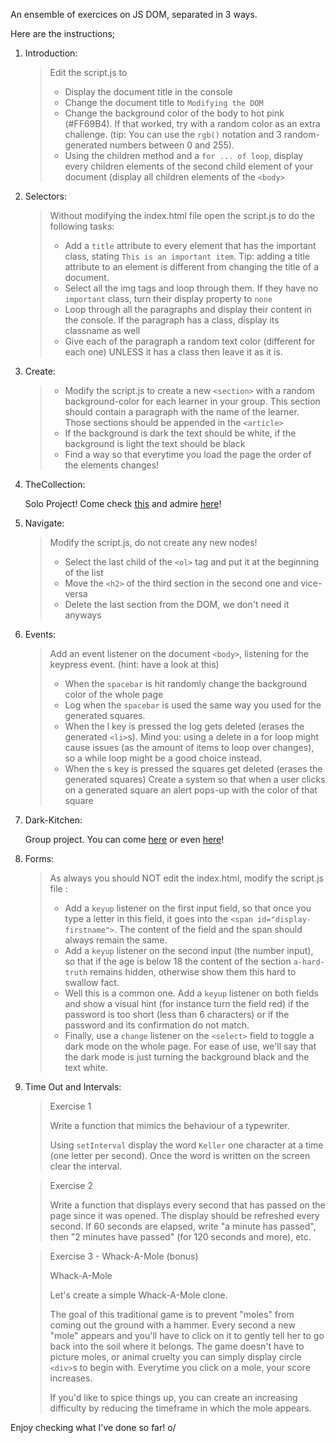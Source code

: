 An ensemble of exercices on JS DOM, separated in 3 ways. 

Here are the instructions;

1. Introduction: 
	
    > Edit the script.js to
    > - Display the document title in the console
    > - Change the document title to `Modifying the DOM`
    > - Change the background color of the body to hot pink (#FF69B4). If that worked, try with a random color as an extra challenge. (tip: You can use the `rgb()` notation and 3 random-generated numbers between 0 and 255).
    > - Using the children method and a `for ... of loop`, display every children elements of the second child element of your document (display all children elements of the `<body>`

2. Selectors:

    > Without modifying the index.html file open the script.js to do the following tasks:
    > - Add a `title` attribute to every element that has the important class, stating `This is an important item`. Tip: adding a title attribute to an element is different from changing the title of a document.
    > - Select all the img tags and loop through them. If they have no `important` class, turn their display property to `none`
    > - Loop through all the paragraphs and display their content in the console. If the paragraph has a class, display its classname as well
    > - Give each of the paragraph a random text color (different for each one) UNLESS it has a class then leave it as it is.

3. Create: 

	
    > - Modify the script.js to create a new `<section>` with a random background-color for each learner in your group. This section should contain a paragraph with the name of the learner. Those sections should be appended in the `<article>`
    > - If the background is dark the text should be white, if the background is light the text should be black
    > - Find a way so that everytime you load the page the order of the elements changes!

4. TheCollection:

   Solo Project! Come check [this](https://github.com/RosaBld/TheCollection) and admire [here](https://magical-sopapillas-4b0f55.netlify.app/)! 

5. Navigate: 

    > Modify the script.js, do not create any new nodes!
    >
    > - Select the last child of the `<ol>` tag and put it at the beginning of the list
    > - Move the `<h2>` of the third section in the second one and vice-versa
    > - Delete the last section from the DOM, we don't need it anyways


6. Events:

   > Add an event listener on the document `<body>`, listening for the keypress event. (hint: have a look at this)
   > - When the `spacebar` is hit randomly change the background color of the whole page
   > - Log when the `spacebar` is used the same way you used for the generated squares.
   > - When the l key is pressed the log gets deleted (erases the generated `<li>`s). Mind you: using a delete in a for loop might cause issues (as the amount of items to loop over changes), so a while loop might be a good choice instead.
   > - When the s key is pressed the squares get deleted (erases the generated squares)
   > Create a system so that when a user clicks on a generated square an alert pops-up with the color of that square

7. Dark-Kitchen:

   Group project. You can come [here](https://github.com/LidwinePrior/Dark-kitchen) or even [here](https://tiny-panda-e8e1ab.netlify.app/)!

8. Forms:

   > As always you should NOT edit the index.html, modify the script.js file :
   >
   > - Add a `keyup` listener on the first input field, so that once you type a letter in this field, it goes into the `<span id="display-firstname">`. The content of the field and the span should always remain the same.
   > - Add a `keyup` listener on the second input (the number input), so that if the age is below 18 the content of the section `a-hard-truth` remains hidden, otherwise show them this hard to swallow fact.
   > - Well this is a common one. Add a `keyup` listener on both fields and show a visual hint (for instance turn the field red) if the password is too short (less than 6 characters) or if the password and its confirmation do not match.
   > - Finally, use a `change` listener on the `<select>` field to toggle a dark mode on the whole page. For ease of use, we'll say that the dark mode is just turning the background black and the text white.

9. Time Out and Intervals:

   > Exercise 1
   >
   > Write a function that mimics the behaviour of a typewriter.
   >
   > Using `setInterval` display the word `Keller` one character at a time (one letter per second). Once the word is written on the screen clear the interval.

   >Exercise 2
   >
   >Write a function that displays every second that has passed on the page since it was opened. The display should be refreshed every second. If 60 seconds are elapsed, write "a minute has passed", then "2 minutes have passed" (for 120 seconds and more), etc.

   > Exercise 3 - Whack-A-Mole (bonus)
   > 
   > Whack-A-Mole
   >
   > Let's create a simple Whack-A-Mole clone.
   >
   > The goal of this traditional game is to prevent "moles" from coming out the ground with a hammer. Every second a new "mole" appears and you'll have to click on it to gently tell her to go back into the soil where it belongs. The game doesn't have to picture moles, or animal cruelty you can simply display circle `<div>`s to begin with. Everytime you click on a mole, your score increases.
   > 
   > If you'd like to spice things up, you can create an increasing difficulty by reducing the timeframe in which the mole appears.


Enjoy checking what I've done so far! o/
